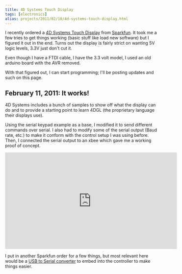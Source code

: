 ```yaml
---
title: 4D Systems Touch Display
tags: [electronics]
alias: projects/2011/02/10/4d-systems-touch-display.html
---
```


I recently ordered a [4D Systems Touch Display](http://www.sparkfun.com/products/10089) from [Sparkfun](http://www.sparkfun.com). It took me a few tries to get things working (basic stuff like load new software) but I figured it out in the end. Turns out the display is fairly strict on wanting 5V logic levels, 3.3V just don't cut it.

Even though I have a FTDI cable, I have the 3.3 volt model, I used an old arduino board with the AVR removed.

With that figured out, I can start programming; I'll be posting updates and such on this page.

## February 11, 2011: It works!

4D Systems includes a bunch of samples to show off what the display can do and to provide a starting point to learn 4DGL (the proprietary language their displays use).

Using the serial keypad example as a base, I modified it to send different commands over serial. I also had to modify some of the serial output (Baud rate, etc.) to make it conform with the control setup I was using before. Then, I connected the serial output to an xbee which gave me a working proof of concept.

<iframe width="560" height="315" src="http://www.youtube.com/embed/KxCVexYUNRk?rel=0" frameborder="0" allowfullscreen></iframe>

I put in another Sparkfun order for a few things, but most relevant here would be a [USB to Serial converter](http://www.sparkfun.com/products/8531) to embed into the controller to make things easier.
